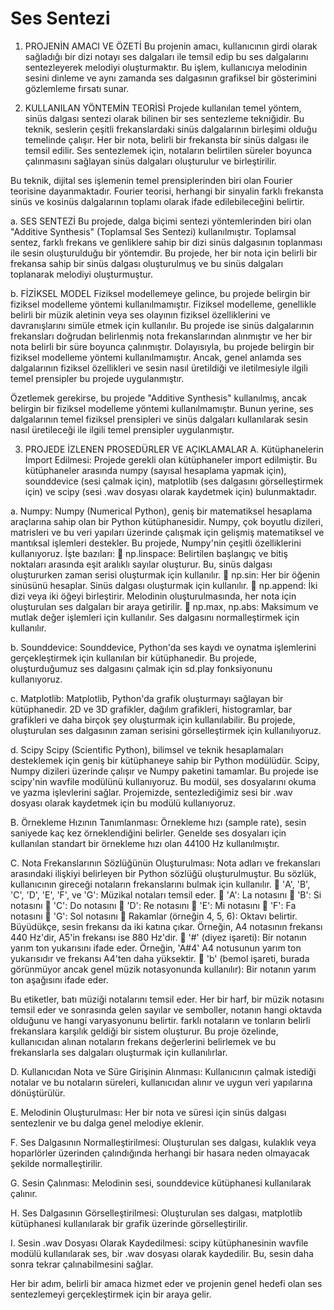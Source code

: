 # Ses Sentezi
 1. PROJENİN AMACI VE ÖZETİ
 Bu projenin amacı, kullanıcının girdi olarak sağladığı bir dizi notayı ses dalgaları ile temsil edip bu ses dalgalarını sentezleyerek melodiyi oluşturmaktır. Bu işlem, kullanıcıya melodinin sesini dinleme ve aynı zamanda ses dalgasının grafiksel bir gösterimini gözlemleme fırsatı sunar.
 
 2. KULLANILAN YÖNTEMİN TEORİSİ
 Projede kullanılan temel yöntem, sinüs dalgası sentezi olarak bilinen bir ses sentezleme tekniğidir. Bu teknik, seslerin çeşitli frekanslardaki sinüs dalgalarının birleşimi olduğu temelinde çalışır. Her bir nota, belirli bir frekansta bir sinüs dalgası ile temsil edilir. Ses sentezlemek için, notaların belirtilen süreler boyunca çalınmasını sağlayan sinüs dalgaları oluşturulur ve birleştirilir.

 Bu teknik, dijital ses işlemenin temel prensiplerinden biri olan Fourier teorisine dayanmaktadır. Fourier teorisi, herhangi bir sinyalin farklı frekansta sinüs ve kosinüs dalgalarının toplamı olarak ifade edilebileceğini belirtir.

 a. SES SENTEZİ
 Bu projede, dalga biçimi sentezi yöntemlerinden biri olan "Additive Synthesis" (Toplamsal Ses Sentezi) kullanılmıştır. Toplamsal sentez, farklı frekans ve genliklere sahip bir dizi sinüs dalgasının toplanması ile sesin oluşturulduğu bir yöntemdir. Bu projede, her bir nota için belirli bir frekansa sahip bir sinüs dalgası oluşturulmuş ve bu sinüs dalgaları toplanarak melodiyi oluşturmuştur.
 
 b. FİZİKSEL MODEL
 Fiziksel modellemeye gelince, bu projede belirgin bir fiziksel modelleme yöntemi kullanılmamıştır. Fiziksel modelleme, genellikle belirli bir müzik aletinin veya ses olayının fiziksel özelliklerini ve davranışlarını simüle etmek için kullanılır. Bu projede ise sinüs dalgalarının frekansları doğrudan belirlenmiş nota frekanslarından alınmıştır ve her bir nota belirli bir süre boyunca çalınmıştır. Dolayısıyla, bu projede belirgin bir fiziksel modelleme yöntemi kullanılmamıştır. Ancak, genel anlamda ses dalgalarının fiziksel özellikleri ve sesin nasıl üretildiği ve iletilmesiyle ilgili temel prensipler bu projede uygulanmıştır.
 
 Özetlemek gerekirse, bu projede "Additive Synthesis" kullanılmış, ancak belirgin bir fiziksel modelleme yöntemi kullanılmamıştır. Bunun yerine, ses dalgalarının temel fiziksel prensipleri ve sinüs dalgaları kullanılarak sesin nasıl üretileceği ile ilgili temel prensipler uygulanmıştır.

 3. PROJEDE İZLENEN PROSEDÜRLER VE AÇIKLAMALAR
 A. Kütüphanelerin İmport Edilmesi: Projede gerekli olan kütüphaneler import edilmiştir. Bu kütüphaneler arasında numpy (sayısal hesaplama yapmak için), sounddevice (sesi çalmak için), matplotlib (ses dalgasını görselleştirmek için) ve scipy (sesi .wav dosyası olarak kaydetmek için) bulunmaktadır.

 a. Numpy:
 Numpy (Numerical Python), geniş bir matematiksel hesaplama araçlarına sahip olan bir Python kütüphanesidir. Numpy, çok boyutlu dizileri, matrisleri ve bu veri yapıları üzerinde çalışmak için gelişmiş matematiksel ve mantıksal işlemleri destekler. Bu projede, Numpy'nin çeşitli özelliklerini kullanıyoruz. İşte bazıları:
   np.linspace: Belirtilen başlangıç ve bitiş noktaları arasında eşit aralıklı sayılar oluşturur. Bu, sinüs dalgası oluştururken zaman serisi oluşturmak için kullanılır.
   np.sin: Her bir öğenin sinüsünü hesaplar. Sinüs dalgası oluşturmak için kullanılır.
   np.append: İki dizi veya iki öğeyi birleştirir. Melodinin oluşturulmasında, her nota
için oluşturulan ses dalgaları bir araya getirilir.
   np.max, np.abs: Maksimum ve mutlak değer işlemleri için kullanılır. Ses dalgasını
normalleştirmek için kullanılır.

 b. Sounddevice:
 Sounddevice, Python'da ses kaydı ve oynatma işlemlerini gerçekleştirmek için kullanılan bir kütüphanedir. Bu projede, oluşturduğumuz ses dalgasını çalmak için sd.play fonksiyonunu kullanıyoruz.

 c. Matplotlib:
 Matplotlib, Python'da grafik oluşturmayı sağlayan bir kütüphanedir. 2D ve 3D grafikler, dağılım grafikleri, histogramlar, bar grafikleri ve daha birçok şey oluşturmak için kullanılabilir. Bu projede, oluşturulan ses dalgasının zaman serisini görselleştirmek için kullanılıyoruz.

 d. Scipy
 Scipy (Scientific Python), bilimsel ve teknik hesaplamaları desteklemek için geniş bir kütüphaneye sahip bir Python modülüdür. Scipy, Numpy dizileri üzerinde çalışır ve Numpy paketini tamamlar. Bu projede ise scipy'nin wavfile modülünü kullanıyoruz. Bu modül, ses dosyalarını okuma ve yazma işlevlerini sağlar. Projemizde, sentezlediğimiz sesi bir .wav dosyası olarak kaydetmek için bu modülü kullanıyoruz.

 B. Örnekleme Hızının Tanımlanması: Örnekleme hızı (sample rate), sesin saniyede kaç kez örneklendiğini belirler. Genelde ses dosyaları için kullanılan standart bir örnekleme hızı olan 44100 Hz kullanılmıştır.
 
 C. Nota Frekanslarının Sözlüğünün Oluşturulması: Nota adları ve frekansları arasındaki ilişkiyi belirleyen bir Python sözlüğü oluşturulmuştur. Bu sözlük, kullanıcının gireceği notaların frekanslarını bulmak için kullanılır.
   'A', 'B', 'C', 'D', 'E', 'F', ve 'G': Müzikal notaları temsil eder.  'A': La notasını
    'B': Si notasını
    'C': Do notasını
    'D': Re notasını 
    'E': Mi notasını 
    'F': Fa notasını 
    'G': Sol notasını
  Rakamlar (örneğin 4, 5, 6): Oktavı belirtir. Büyüdükçe, sesin frekansı da iki katına çıkar. Örneğin, A4 notasının frekansı 440 Hz'dir, A5'in frekansı ise 880 Hz'dir.
  '#' (diyez işareti): Bir notanın yarım ton yukarısını ifade eder. Örneğin, 'A#4' A4 notusunun yarım ton yukarısıdır ve frekansı A4'ten daha yüksektir.
  'b' (bemol işareti, burada görünmüyor ancak genel müzik notasyonunda kullanılır): Bir notanın yarım ton aşağısını ifade eder.
 
Bu etiketler, batı müziği notalarını temsil eder. Her bir harf, bir müzik notasını temsil eder ve sonrasında gelen sayılar ve semboller, notanın hangi oktavda olduğunu ve hangi varyasyonunu belirtir. farklı notaların ve tonların belirli frekanslara karşılık geldiği bir sistem oluşturur. Bu proje özelinde, kullanıcıdan alınan notaların frekans değerlerini belirlemek ve bu frekanslarla ses dalgaları oluşturmak için kullanılırlar.

 D. Kullanıcıdan Nota ve Süre Girişinin Alınması: Kullanıcının çalmak istediği notalar ve bu notaların süreleri, kullanıcıdan alınır ve uygun veri yapılarına dönüştürülür.

 E. Melodinin Oluşturulması: Her bir nota ve süresi için sinüs dalgası sentezlenir ve bu dalga genel melodiye eklenir.
 
 F. Ses Dalgasının Normalleştirilmesi: Oluşturulan ses dalgası, kulaklık veya hoparlörler üzerinden çalındığında  herhangi bir hasara neden olmayacak şekilde normalleştirilir.
 
 G. Sesin Çalınması: Melodinin sesi, sounddevice kütüphanesi kullanılarak çalınır.
 
 H. Ses Dalgasının Görselleştirilmesi: Oluşturulan ses dalgası, matplotlib kütüphanesi kullanılarak bir grafik üzerinde görselleştirilir.
 
 I. Sesin .wav Dosyası Olarak Kaydedilmesi: scipy kütüphanesinin wavfile modülü kullanılarak ses, bir .wav dosyası olarak kaydedilir. Bu, sesin daha sonra tekrar çalınabilmesini sağlar.

Her bir adım, belirli bir amaca hizmet eder ve projenin genel hedefi olan ses sentezlemeyi gerçekleştirmek için bir araya gelir.
